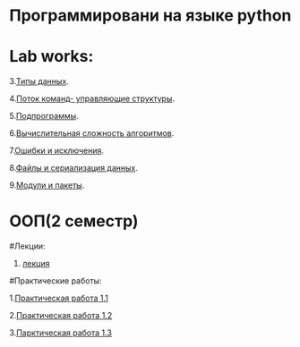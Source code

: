 # Программировани на языке python

# Lab works:

3.[Типы данных](Labprog3.ipynb).

4.[Поток команд- управляющие структуры](Lab4prog.ipynb).

5.[Подпрограммы](popov_lablab5.ipynb).

6.[Вычислительная сложность алгоритмов](Копия_блокнота_%22popov_lablabb6_ipynb%22.ipynb).

7.[Ошибки и исключения](Lab7.ipynb).

8.[Файлы и сериализация данных]().

9.[Модули и пакеты]().

# ООП(2 семестр)

#Лекции:

1. [лекция](лекция.ipynb)

#Практические работы:

1.[Практическая работа 1.1](Untitled8.ipynb)

2.[Практическая работа 1.2]()

3.[Парктическая работа 1.3]()
